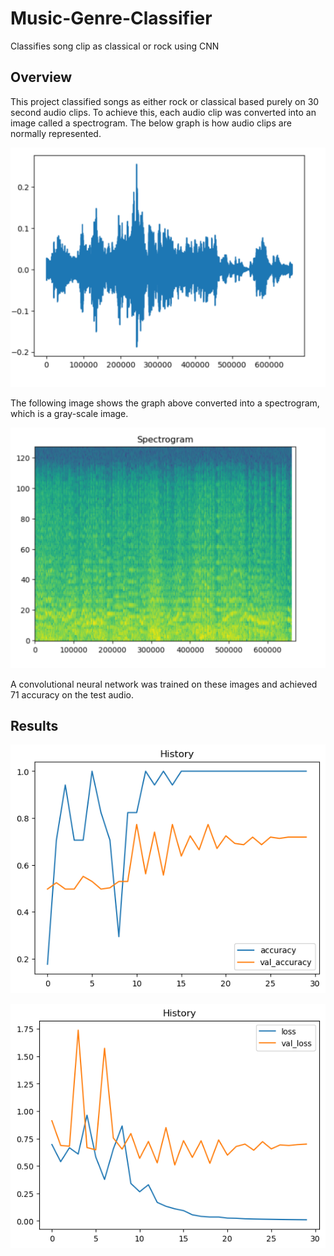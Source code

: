 # Music-Genre-Classifier
Classifies song clip as classical or rock using CNN

## Overview

This project classified songs as either rock or classical based purely on 30 second audio clips. To achieve this, each audio clip was converted into an image called a spectrogram. The below graph is how audio clips are normally represented.

![sound](images/sound.png)

The following image shows the graph above converted into a spectrogram, which is a gray-scale image.

![spect](images/spect.png)

A convolutional neural network was trained on these images and achieved 71 accuracy on the test audio.

## Results

![acc](images/accuracy.png)

![loss](images/loss.png)
